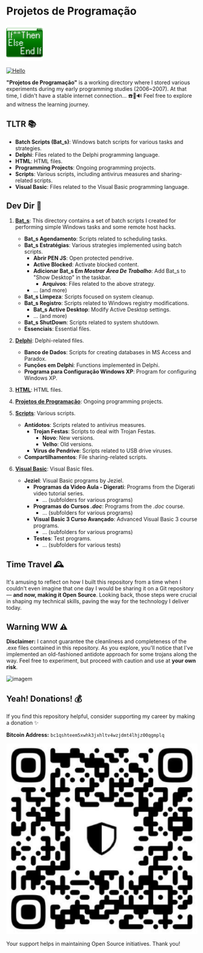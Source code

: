 # Projetos de Programação

![Projetos de Programação](ico.svg)

[![Hello](https://img.shields.io/static/v1?label=Hello&message=welcome&style=for-the-badge&color=1F8F1F&labelColor=000000)](#)

**"Projetos de Programação"** is a working directory where I stored various experiments during my early programming studies (2006~2007). At that time, I didn't have a stable internet connection... ☎️📡🔊 Feel free to explore and witness the learning journey.


## TLTR 📚

- **Batch Scripts (Bat_s)**: Windows batch scripts for various tasks and strategies.
- **Delphi**: Files related to the Delphi programming language.
- **HTML**: HTML files.
- **Programming Projects**: Ongoing programming projects.
- **Scripts**: Various scripts, including antivirus measures and sharing-related scripts.
- **Visual Basic**: Files related to the Visual Basic programming language.

## Dev Dir 📁

1. **[Bat_s](./Bat_s)**: This directory contains a set of batch scripts I created for performing simple Windows tasks and some remote host hacks.

    - **Bat_s Agendamento**: Scripts related to scheduling tasks.
    - **Bat_s Estratégias**: Various strategies implemented using batch scripts.
        - **Abrir PEN JS**: Open protected pendrive.
        - **Active Blocked**: Activate blocked content.
        - **Adicionar Bat_s Em _Mostrar Área De Trabalho_**: Add Bat_s to "Show Desktop" in the taskbar.
            - **Arquivos**: Files related to the above strategy.
        - ... (and more)
    - **Bat_s Limpeza**: Scripts focused on system cleanup.
    - **Bat_s Registro**: Scripts related to Windows registry modifications.
        - **Bat_s Active Desktop**: Modify Active Desktop settings.
        - ... (and more)
    - **Bat_s ShutDown**: Scripts related to system shutdown.
    - **Essenciais**: Essential files.

2. **[Delphi](./Delphi)**: Delphi-related files.
    - **Banco de Dados**: Scripts for creating databases in MS Access and Paradox.
    - **Funções em Delphi**: Functions implemented in Delphi.
    - **Programa para Configuração Windows XP**: Program for configuring Windows XP.

3. **[HTML](./HTML)**: HTML files.

4. **[Projetos de Programação](./Projetos%20de%20Programação)**: Ongoing programming projects.

5. **[Scripts](./Scripts)**: Various scripts.
    - **Antídotos**: Scripts related to antivirus measures.
        - **Trojan Festas**: Scripts to deal with Trojan Festas.
            - **Novo**: New versions.
            - **Velho**: Old versions.
        - **Virus de Pendrive**: Scripts related to USB drive viruses.
    - **Compartilhamentos**: File sharing-related scripts.

6. **[Visual Basic](./Visual%20Basic)**: Visual Basic files.
    - **Jeziel**: Visual Basic programs by Jeziel.
        - **Programas da Video Aula - Digerati**: Programs from the Digerati video tutorial series.
            - ... (subfolders for various programs)
        - **Programas do Cursos _.doc_**: Programs from the _.doc_ course.
            - ... (subfolders for various programs)
        - **Visual Basic 3 Curso Avançado**: Advanced Visual Basic 3 course programs.
            - ... (subfolders for various programs)
        - **Testes**: Test programs.
            - ... (subfolders for various tests)
  
## Time Travel 🕰️

It's amusing to reflect on how I built this repository from a time when I couldn't even imagine that one day I would be sharing it on a Git repository — **and now, making it Open Source**. Looking back, those steps were crucial in shaping my technical skills, paving the way for the technology I deliver today. 

## Warning WW ⚠️

**Disclaimer:** I cannot guarantee the cleanliness and completeness of the .exe files contained in this repository. As you explore, you'll notice that I've implemented an old-fashioned antidote approach for some trojans along the way. Feel free to experiment, but proceed with caution and use at **your own risk**.

![imagem](https://emojis.slackmojis.com/emojis/images/1627582159/48089/white-hat.gif)

## Yeah! Donations! 💰

If you find this repository helpful, consider supporting my career by making a donation ✨

**Bitcoin Address:** `bc1qshteem5xwhk3jxhltv4wzjdmt4lhjz00qgmplq`

![Bitcoin Donation](./bitcoin.svg)

Your support helps in maintaining Open Source initiatives. Thank you!